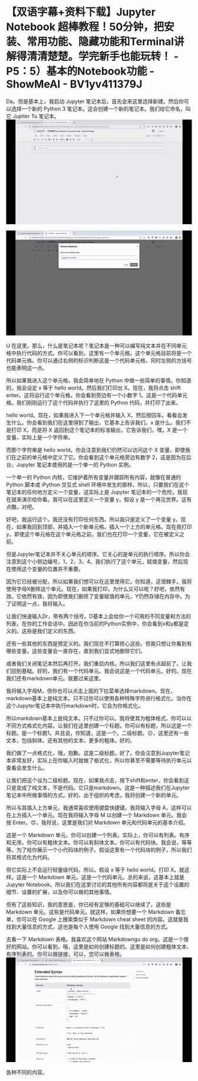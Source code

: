 # 【双语字幕+资料下载】Jupyter Notebook 超棒教程！50分钟，把安装、常用功能、隐藏功能和Terminal讲解得清清楚楚。学完新手也能玩转！ - P5：5）基本的Notebook功能 - ShowMeAI - BV1yv411379J

Da。但是基本上，我启动 Jupyter 笔记本后，首先会来这里选择新建。然后你可以选择一个新的 Python 3 笔记本。这会创建一个新的笔记本。我们给它命名，叫它 Jupiter Tu 笔记本。![](img/3367d8727ece3a1a6aa58149b3536d89_1.png)

![](img/3367d8727ece3a1a6aa58149b3536d89_2.png)

U 在这里。那么，什么是笔记本呢？笔记本是一种可以编写纯文本并在不同单元格中执行代码的方式。你可以看到，这里有一个单元格。这个单元格目前将是一个代码单元格。你可以通过右侧的标识判断这是一个代码单元格，同时左侧的方括号也能表明这一点。

所以如果我进入这个单元格，我会简单地在 Python 中做一些简单的事情。你知道的，我会设定 x 等于 hello world。然后我们打印出 X。现在，我将点击 shift enter。这将运行这个单元格。你会看到旁边有一个小数字 1。这是一个代码单元格。我们刚刚运行了这个代码并执行了这里的 Python 代码，并打印了出来。

hello world。现在，如果我进入下一个单元格并输入 X，然后按回车。看看会发生什么。你会看到我们在这里得到了输出，它基本上告诉我们，x 是什么。我们不是打印 X，而是将 X 返回到这个笔记本的标准输出，它告诉我们，嘿，X 是一个变量，实际上是一个字符串。

而那个字符串是 hello world。你会注意到我们仍然可以访问这个 X 变量，即使我们在之前的单元格中定义了它。你会看到这个单元格旁边有数字 2，这是因为在后台，Jupyter 笔记本使用的是一个单一的 Python 实例。

一个单一的 Python 内核，它维护着所有变量并跟踪所有内容，就像在普通的 Python 脚本或 iPython 交互式 shell 环境中发生的那样。所以，只要我们在这个笔记本的任何地方定义一个变量，这实际上是 Jupyter 笔记本的一个危险，我现在就来演示给你看。我可以在这里定义一个变量 y，假设 y 是一个再见世界。这有点酷，对吧。

好吧，我运行这个。我还没有打印任何东西。所以我只是定义了一个变量 y。现在，如果我回到顶部，并插入一个新单元格。插入一个上方的单元格。现在我打印 y。即使这个单元格在这个单元格之前，我们也在打印一个变量，它在被定义之前。

但是Jupyter笔记本并不关心单元的顺序。它关心的是单元的执行顺序。所以你会注意到这个小侧边编号，1，2，3，4。我们执行了这个单元，赋值变量，然后现在使用这个变量的位置并不重要。

因为它已经被分配，所以如果我们想可以在这里使用它。你知道，这很棘手。我将使用字母X删除这个单元。现在，如果我打印，为什么又可以呢？好吧，依然有效。它依然有效，因为即使我们删除了变量赋值的单元，Y仍然存储在内存中。为了证明这一点，我将输入。

让我们快速输入Dr，带有两个括号。D基本上会给你一个可用的不同变量和方法的列表。在你的工作会话中。因此在你当前的Python实例中，你会看到x和y都是定义的。这些是我们定义的东西。

还有一些其他的东西是预定义的。我们现在不打算担心这些。但我只想让你看到有哪些变量。这些变量会一直存在，直到我们显式地删除它们。

或者我们关闭笔记本然后再打开。我们重启内核。所以我们这里有点超前了。让我们回到基础。好的，我们有一个代码单元。我会说这是一个代码单元。好的。现在我们还有markdown单元。我要过来这里。

我将输入字母M，但你也可以点击上面的下拉菜单选择markdown。现在，markdown基本上是纯文本。只不过你可以使用各种特殊字符进行格式化。当你在这个Jupyter笔记本中执行markdown时，它会为你格式化。

所以markdown基本上是纯文本。只不过你可以。我将使其为粗体格式。你可以以不同方式格式化内容。让我们在这里创建一个标题。你可以有标题，所以这是一个标题。是一个标题1。并且说，你知道，这是一个。二级标题。😔，这里还有一些文本，包括斜体。还有其他的文本，更多的粗体。好的。

我们做了一点格式化，哦，抱歉。这是二级标题。好了。你会注意到Jupyter笔记本非常友好，实际上在你输入时就做了格式化，所以你甚至不需要等待执行单元以查看会发生什么。

让我们把这个设为二级标题。现在，如果我点击，按下shift和enter，你会看到这只是变成了纯文本，不是代码。它只是markdown。这是一种描述我们在Jupyter笔记本中所做事情的方式。好的，出于组织的考虑，我将创建一个新的单元。

所以与其插入上方单元，我通常喜欢使用键盘快捷键。我将输入字母 A，这样可以在上方插入一个单元。现在我将输入字母 M 以创建一个 Markdown 单元。我会按 Enter。😊，我将说，这里是我们对 Markdown 单元和代码单元的基本介绍。

这是一个 Markdown 单元。你可以创建一个列表。实际上，你可以有列表。有序和无序。你可以有粗体文本。你可以有斜体文本。你可以有代码块。我会说，等等等。为了给你展示一个小代码块的例子。假设这里有一个代码块的例子，所以我们将其格式化为代码。

但它实际上不会运行轻量级代码，所以。假设 x 等于 hello world。打印 X。就这样。这是一个 Markdown 单元。这是一个代码单元。总的来说，这基本上就是 Jupyter Notebook。所以我们在这里讨论的其他所有内容都将是关于这个设置的细节、设置的扩展，以及你可以做的其他事情。

但有了这些知识，我的意思是，你已经有足够的基础可以继续了。这些是 Markdown 单元。这些是代码单元。就这样。如果你想要一个 Markdown 备忘单，你可以在 Google 上搜索类似于 Markdown cheat sheet 的内容。这就是我找到大量信息的方式，这也是每个人使用 Google 找到大量信息的方式。

去看一下 Markdown 表格。我喜欢这个网站 Markdowngu do org。这是一个很好的网站。你可以看到，哦，这里是如何创建标题的。这里是如何创建粗体文本、有序列表的。你可以做链接，可以，您可以做表格。![](img/3367d8727ece3a1a6aa58149b3536d89_4.png)

各种不同的内容。
